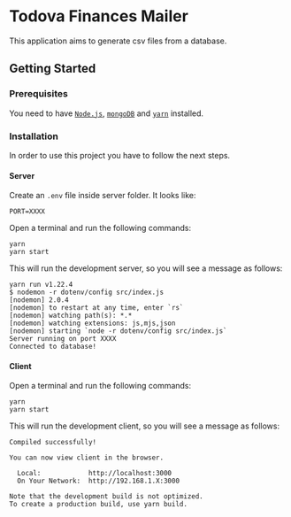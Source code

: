 # Todova Finances Mailer

This application aims to generate csv files from a database.

## Getting Started

### Prerequisites

You need to have [`Node.js`](https://nodejs.org/en/download/), [`mongoDB`](https://www.mongodb.com/try/download/community) and [`yarn`](https://classic.yarnpkg.com/en/docs/install) installed.

### Installation

In order to use this project you have to follow the next steps.

#### Server

Create an `.env` file inside server folder. It looks like:

```
PORT=XXXX
```

Open a terminal and run the following commands:

```
yarn
yarn start
```

This will run the development server, so you will see a message as follows:

```
yarn run v1.22.4
$ nodemon -r dotenv/config src/index.js
[nodemon] 2.0.4
[nodemon] to restart at any time, enter `rs`
[nodemon] watching path(s): *.*
[nodemon] watching extensions: js,mjs,json
[nodemon] starting `node -r dotenv/config src/index.js`
Server running on port XXXX
Connected to database!
```

#### Client

Open a terminal and run the following commands:

```
yarn
yarn start
```

This will run the development client, so you will see a message as follows:

```
Compiled successfully!

You can now view client in the browser.

  Local:            http://localhost:3000
  On Your Network:  http://192.168.1.X:3000

Note that the development build is not optimized.
To create a production build, use yarn build.
```

